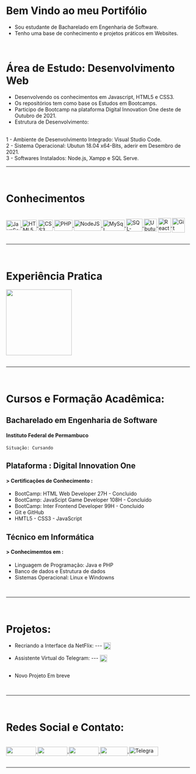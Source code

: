 # Bem Vindo ao meu Portifólio  

- Sou estudante de Bacharelado em Engenharia de Software. 
- Tenho uma base de conhecimento e projetos práticos em Websites.  

<br>

# Área de Estudo: Desenvolvimento Web

- Desenvolvendo os conhecimentos em Javascript, HTML5 e CSS3.
- Os repositórios tem como base os Estudos em Bootcamps.
- Participo de Bootcamp na plataforma Digital Innovation One deste de Outubro de 2021.
- Estrutura de Desenvolvimento: 
<br>
  1 - Ambiente de Desenvolvimento Integrado: Visual Studio Code.
<br>
  2 - Sistema Operacional: Ubutun 18.04 x64-Bits, aderir em Desembro de 2021.
<br>
  3 - Softwares Instalados: Node.js, Xampp e SQL Serve.


<br>

----

<br>

# Conhecimentos 

<div style="display:inline_block"> <br>

  <a href="https://developer.mozilla.org/en-US/docs/Web/JavaScript" target="_blank"> 
    <img align="center" alt="JavaScript" height="27" width="40" src="https://profilinator.rishav.dev/skills-assets/javascript-original.svg" target="_blank"> 
  </a>
  <a href="https://developer.mozilla.org/en-US/docs/Web/HTML" target="_blank">  
    <img align="center" alt="HTML5" height="30" width="40" src="https://profilinator.rishav.dev/skills-assets/html5-original-wordmark.svg"> 
  </a>
  <a href="https://developer.mozilla.org/en-US/docs/Web/CSS" target="_blank"> 
    <img align="center" alt="CSS3" height="30" width="40" src="https://profilinator.rishav.dev/skills-assets/css3-original-wordmark.svg"> 
  </a>
  <a href="https://www.php.net/releases/8.1/en.php" target="_blank"> 
    <img align="center" alt="PHP" height="30" width="50" src="https://img.shields.io/badge/PHP-777BB4?style=for-the-badge&logo=php&logoColor=white"> 
  </a>
  <a href="https://developer.mozilla.org/en-US/docs/Glossary/Node.js" target="_blank">
    <img align="center" alt="NodeJS" height="30" width="75" src="https://img.shields.io/badge/Node.js-43853D?style=for-the-badge&logo=node.js&logoColor=white">
  </a>
  <a href="https://dev.mysql.com/doc/" target="_blank">
    <img align="center" alt="MySql" height="30" width="60" src="https://img.shields.io/badge/MySQL-00000F?style=for-the-badge&logo=mysql&logoColor=white">
  </a>
  <a href="https://pt.wikipedia.org/wiki/Microsoft_SQL_Server" target="_blank">
    <img align="center" alt="SQL-Serve" height="35" width="45" src="https://img.icons8.com/color/48/000000/microsoft-sql-server.png">
  </a>
  <a href="https://ubuntu.com/" target="_blank">
    <img align="center" alt="Ubutun" height="35" width="35" src="https://img.icons8.com/external-tal-revivo-color-tal-revivo/50/000000/external-ubuntu-is-a-free-and-open-source-linux-distribution-logo-color-tal-revivo.png">
  </a>
  <a href="https://pt-br.reactjs.org/" target="_blank">
    <img align="center" alt="ReactJS" height="40" width="35" src="https://img.icons8.com/color/48/000000/react-native.png"/> 
  </a>
  <a href="https://git-scm.com/" target="_blank">
    <img align="center" alt="Git" height="40" width="35" src="https://profilinator.rishav.dev/skills-assets/git-scm-icon.svg">
  </a>
</div>

<br>

----

<br>

# Experiência Pratica

<div>
  <a href="https://github.com/Erysilva98?tab=repositories" target="_blank"> 
  <img height="180em" src="https://github-readme-stats.vercel.app/api/top-langs/?username=Erysilva98&layout=compact&langs_count=7&theme=dracula"/> 
  </a>
</div>

<br>

----

<br>

# Cursos e Formação Acadêmica:

## Bacharelado em Engenharia de Software

#### Instituto Federal de Permambuco 

    Situação: Cursando



## Plataforma : Digital Innovation One 

#### > Certificações de Conhecimento : 
- BootCamp: HTML Web Developer 27H - Concluido
- BootCamp: JavaScipt Game Developer 108H - Concluido
- BootCamp: Inter Frontend Developer 99H - Concluido
- Git e GitHub
- HMTL5 - CSS3 - JavaScript


## Técnico em Informática 

#### > Conhecimemtos em : 
- Linguagem de Programação: Java e PHP
- Banco de dados e Estrutura de dados
- Sistemas Operacional: Linux e Windowns 

<br>

----

<br>

# Projetos:

- Recriando a Interface da NetFlix: --- 
  <a alt="Repositório" href="https://github.com/Erysilva98/NetFlix-Ery.git" target="_blank"> <img align = "center" padding-left="10px"  height = "20" width = "20" src="https://img.icons8.com/external-kmg-design-outline-color-kmg-design/32/000000/external-download-user-interface-kmg-design-outline-color-kmg-design.png" target=" _ blank "> </a>
  
- Assistente Virtual do Telegram: --- 
  <a alt="Repositório" href="https://github.com/Erysilva98/Assistente_Virtual-Python" target="_blank"> <img align = "center" padding-left="10px"  height = "20" width = "20" src="https://img.icons8.com/external-kmg-design-outline-color-kmg-design/32/000000/external-download-user-interface-kmg-design-outline-color-kmg-design.png" target=" _ blank "> </a>

<img  />

- Novo Projeto Em breve

<br>

----

<br>

# Redes Social e Contato: 

<div style = "display: inline_block"> <br>
  <a alt = "LinkedIn" href="https://www.linkedin.com/in/erimilson-silva-31493720a/" target="_blank"> <img align = "center"  height = "25" width = "82" src = "https://img.shields.io/badge/LinkedIn-0077B5?style=for-the-badge&logo=linkedin&logoColor=white" target =" _ blank "> </a>
  <a alt="Facebook" href="https://www.facebook.com/Erimilson" target="_blank"> <img align = "center"  height = "25" width = "82" src = "https://img.shields.io/badge/Facebook-1877F2?style=for-the-badge&logo=facebook&logoColor=white" target=" _ blank "> </a>
  <a alt="Instagram" href="https://www.instagram.com/erimilson.silva_98/" target="_blank"> <img  align = "center" height = "25" width = "82" src = "https://img.shields.io/badge/Instagram-E4405F?style=for-the-badge&logo=instagram&logoColor=white" target=" _ blank "> </a>
  <a alt="Gmail" href="mailto:erimilsonsilva98@gmail.com" target="_blank"> <img align = "center" height = "25" width = "75" src = "https://img.shields.io/badge/Gmail-D14836?style=for-the-badge&logo=gmail&logoColor=white" target=" _ blank "> </a>
  <a alt="Telegram" href="https://t.me/ErySilva98" target="_blank"> <img align = "center" alt = "Telegram"  height = "25" width = "80" src = "https://img.shields.io/badge/Telegram-2CA5E0?style=for-the-badge&logo=telegram&logoColor=white" target=" _ blank "> </a>
</div>

<br>

--- 
